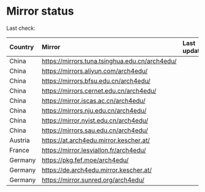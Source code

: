 <script src="./time.js"></script>
# Mirror status
Last check: <script type="text/javascript">localize(1736223922.8875754);</script>

|Country|Mirror|Last update|
|:------|:-----|:----------|
|China|https://mirrors.tuna.tsinghua.edu.cn/arch4edu/|<script type="text/javascript">localize(1736188991);</script>|
|China|https://mirrors.aliyun.com/arch4edu/|<script type="text/javascript">localize(1736188991);</script>|
|China|https://mirrors.bfsu.edu.cn/arch4edu/|<script type="text/javascript">localize(1736188991);</script>|
|China|https://mirrors.cernet.edu.cn/arch4edu/|<script type="text/javascript">localize(1736188991);</script>|
|China|https://mirror.iscas.ac.cn/arch4edu/|<script type="text/javascript">localize(1736188991);</script>|
|China|https://mirrors.nju.edu.cn/arch4edu/|<script type="text/javascript">localize(1736145901);</script>|
|China|https://mirror.nyist.edu.cn/arch4edu/|<script type="text/javascript">localize(1736188991);</script>|
|China|https://mirrors.sau.edu.cn/arch4edu/|<script type="text/javascript">localize(1731653531);</script>|
|Austria|https://at.arch4edu.mirror.kescher.at/|<script type="text/javascript">localize(1736188991);</script>|
|France|https://mirror.lesviallon.fr/arch4edu/|<script type="text/javascript">localize(1736145901);</script>|
|Germany|https://pkg.fef.moe/arch4edu/|<script type="text/javascript">localize(1736188991);</script>|
|Germany|https://de.arch4edu.mirror.kescher.at/|<script type="text/javascript">localize(1736188991);</script>|
|Germany|https://mirror.sunred.org/arch4edu/|<script type="text/javascript">localize(1736188991);</script>|

<script src="./tablefilter/tablefilter.js"></script>
<script src="./table.js"></script>